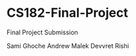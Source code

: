 CS182-Final-Project
===================
Final Project Submission

Sami Ghoche
Andrew Malek
Devvret Rishi